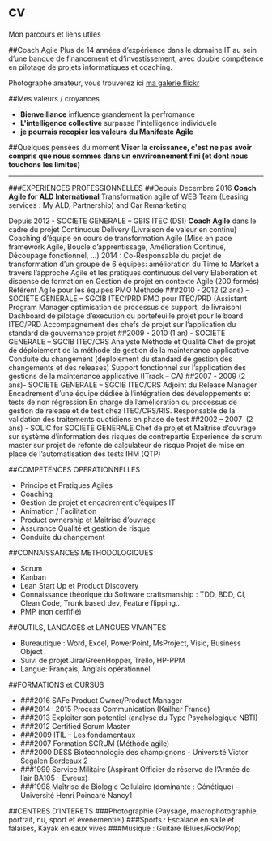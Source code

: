 # cv
Mon parcours et liens utiles

##Coach Agile
Plus de 14 années d’expérience dans le domaine IT au sein d’une banque de financement et d’investissement, avec double compétence en pilotage de projets informatiques et coaching.

Photographe amateur, vous trouverez ici [ma galerie flickr](http://www.fluidr.com/photos/sebtis)

##Mes valeurs / croyances
* __Bienveillance__ influence grandement la perfromance
* __L'intelligence collective__ surpasse l'intelligence individuele
* __je pourrais recopier les valeurs du Manifeste Agile__ 

##Quelques pensées du moment
__Viser la croissance, c'est ne pas avoir compris que nous sommes dans un envrironnement fini (et dont nous touchons les limites)__


---

###EXPERIENCES PROFESSIONNELLES
##Depuis Decembre 2016
__Coach Agile for ALD International__
Transformation agile of WEB Team (Leasing services : My ALD, Partnership) and Car Remarketing

Depuis  2012 -   SOCIETE GENERALE – GBIS  ITEC (DSI)
__Coach Agile__ dans le cadre du projet Continuous Delivery (Livraison de valeur en continu)
Coaching d’équipe en cours de transformation Agile (Mise en pace framework Agile, Boucle d’apprentissage, Amélioration Continue, Découpage fonctionnel, …)
2014 : Co-Responsable du projet de transformation d’un groupe de 6 équipes: amélioration du Time to Market a travers l’approche Agile et les pratiques continuous delivery
Elaboration et dispense de formation en Gestion de projet en contexte Agile (200 formés)
Référent Agile pour les équipes PMO Méthode
###2010 - 2012 (2 ans) -   SOCIETE GENERALE – SGCIB  ITEC/PRD
PMO pour ITEC/PRD (Assistant Program Manager optimisation de processus de support, de livraison) 
Dashboard de pilotage d’execution du portefeuille projet pour le board ITEC/PRD
Accompagnement des chefs de projet sur l’application du standard de gouvernance projet
##2009 - 2010 (1 an) -   SOCIETE GENERALE – SGCIB  ITEC/CRS
Analyste Méthode et Qualité
	Chef de projet de déploiement de la méthode de gestion de la maintenance applicative 
Conduite du changement (déploiement du standard de gestion des changements et des releases)
Support fonctionnel sur l’application des gestions de la maintenance applicative (ITrack – CA)
##2007 - 2009 (2 ans)- SOCIETE GENERALE – SGCIB  ITEC/CRS
Adjoint du Release Manager
	Encadrement d’une équipe dédiée à l’intégration des développements et tests de non régression
En charge de l’amélioration du processus de gestion de release et de test chez ITEC/CRS/RIS.
Responsable de la validation des traitements quotidiens en phase de test 
##2002 – 2007  (2 ans) - SOLIC for SOCIETE GENERALE 
Chef de projet et Maîtrise d’ouvrage  sur système d’information des  risques de contrepartie 
Experience de scrum master sur projet de refonte de calculateur de risque
Projet de mise en place de l’automatisation des tests IHM (QTP)

##COMPETENCES OPERATIONNELLES
* Principe et Pratiques Agiles
* Coaching 
* Gestion de projet et encadrement d’équipes IT
* Animation / Facilitation
* Product ownership et Maitrise d’ouvrage
* Assurance Qualité et gestion de risque
* Conduite du changement

##CONNAISSANCES METHODOLOGIQUES
* Scrum
* Kanban
* Lean Start Up et Product Discovery
* Connaissance théorique du Software craftsmanship : TDD, BDD, CI, Clean Code, Trunk based dev, Feature flipping...
* PMP (non cerfifié)


##OUTILS, LANGAGES et LANGUES VIVANTES
* Bureautique :	Word, Excel, PowerPoint, MsProject, Visio, Business Object
* Suivi de projet			Jira/GreenHopper, Trello, HP-PPM
* Langue:				Français, Anglais opérationnel

##FORMATIONS et CURSUS
* ###2016		SAFe Product Owner/Product Manager
* ###2014- 2015	Process Communication (Kailher France)
* ###2013		Exploiter son potentiel (analyse du Type Psychologique NBTI)
* ###2012		Certified Scrum Master
* ###2009		ITIL – Les fondamentaux
* ###2007		Formation SCRUM (Méthode agile)
* ###2000		DESS Biotechnologie des champignons - Université Victor Segalen Bordeaux 2
* ###1999		Service Militaire (Aspirant Officier de réserve de l’Armée de l’air BA105 - Evreux)
* ###1998		Maîtrise de Biologie Cellulaire (dominante : Génétique) – Université Henri Poincaré Nancy1

##CENTRES D’INTERETS
###Photographie (Paysage, macrophotographie, portrait, nu, sport et événementiel)
###Sports : Escalade en salle et falaises, Kayak en eaux vives 
###Musique : Guitare (Blues/Rock/Pop)

